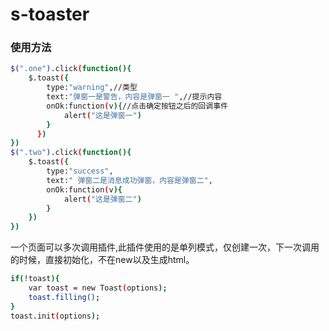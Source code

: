 # s-toaster
### 使用方法
```bash
$(".one").click(function(){
	$.toast({
		type:"warning",//类型
		text:"弹窗一是警告，内容是弹窗一 ",//提示内容
		onOk:function(v){//点击确定按钮之后的回调事件
			alert("这是弹窗一")
		}	
	  })
})
$(".two").click(function(){
	$.toast({
		type:"success",
		text:" 弹窗二是消息成功弹窗，内容是弹窗二",
		onOk:function(v){
			alert("这是弹窗二")
		}	
	})
})
```
一个页面可以多次调用插件,此插件使用的是单列模式，仅创建一次，下一次调用的时候，直接初始化，不在new以及生成html。
```bash
if(!toast){
	var toast = new Toast(options);
	toast.filling();
}
toast.init(options);
```
